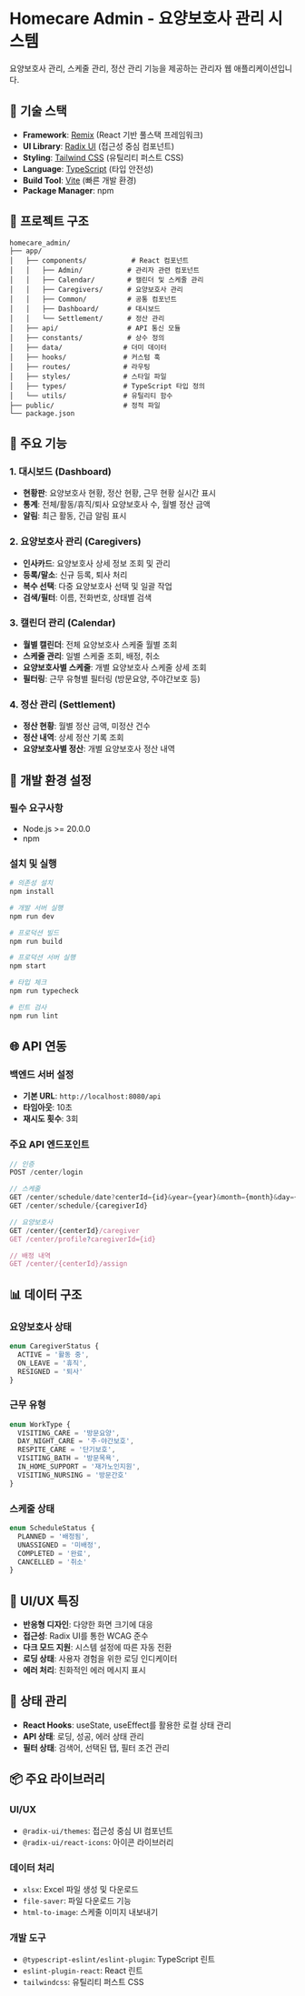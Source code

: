 # Homecare Admin - 요양보호사 관리 시스템

요양보호사 관리, 스케줄 관리, 정산 관리 기능을 제공하는 관리자 웹 애플리케이션입니다.

## 🚀 기술 스택

- **Framework**: [Remix](https://remix.run/) (React 기반 풀스택 프레임워크)
- **UI Library**: [Radix UI](https://www.radix-ui.com/) (접근성 중심 컴포넌트)
- **Styling**: [Tailwind CSS](https://tailwindcss.com/) (유틸리티 퍼스트 CSS)
- **Language**: [TypeScript](https://www.typescriptlang.org/) (타입 안전성)
- **Build Tool**: [Vite](https://vitejs.dev/) (빠른 개발 환경)
- **Package Manager**: npm

## 📁 프로젝트 구조

```
homecare_admin/
├── app/
│   ├── components/           # React 컴포넌트
│   │   ├── Admin/           # 관리자 관련 컴포넌트
│   │   ├── Calendar/        # 캘린더 및 스케줄 관리
│   │   ├── Caregivers/      # 요양보호사 관리
│   │   ├── Common/          # 공통 컴포넌트
│   │   ├── Dashboard/       # 대시보드
│   │   └── Settlement/      # 정산 관리
│   ├── api/                 # API 통신 모듈
│   ├── constants/           # 상수 정의
│   ├── data/               # 더미 데이터
│   ├── hooks/              # 커스텀 훅
│   ├── routes/             # 라우팅
│   ├── styles/             # 스타일 파일
│   ├── types/              # TypeScript 타입 정의
│   └── utils/              # 유틸리티 함수
├── public/                 # 정적 파일
└── package.json
```

## 🎯 주요 기능

### 1. 대시보드 (Dashboard)
- **현황판**: 요양보호사 현황, 정산 현황, 근무 현황 실시간 표시
- **통계**: 전체/활동/휴직/퇴사 요양보호사 수, 월별 정산 금액
- **알림**: 최근 활동, 긴급 알림 표시

### 2. 요양보호사 관리 (Caregivers)
- **인사카드**: 요양보호사 상세 정보 조회 및 관리
- **등록/말소**: 신규 등록, 퇴사 처리
- **복수 선택**: 다중 요양보호사 선택 및 일괄 작업
- **검색/필터**: 이름, 전화번호, 상태별 검색

### 3. 캘린더 관리 (Calendar)
- **월별 캘린더**: 전체 요양보호사 스케줄 월별 조회
- **스케줄 관리**: 일별 스케줄 조회, 배정, 취소
- **요양보호사별 스케줄**: 개별 요양보호사 스케줄 상세 조회
- **필터링**: 근무 유형별 필터링 (방문요양, 주야간보호 등)

### 4. 정산 관리 (Settlement)
- **정산 현황**: 월별 정산 금액, 미정산 건수
- **정산 내역**: 상세 정산 기록 조회
- **요양보호사별 정산**: 개별 요양보호사 정산 내역

## 🔧 개발 환경 설정

### 필수 요구사항
- Node.js >= 20.0.0
- npm

### 설치 및 실행

```bash
# 의존성 설치
npm install

# 개발 서버 실행
npm run dev

# 프로덕션 빌드
npm run build

# 프로덕션 서버 실행
npm start

# 타입 체크
npm run typecheck

# 린트 검사
npm run lint
```

## 🌐 API 연동

### 백엔드 서버 설정
- **기본 URL**: `http://localhost:8080/api`
- **타임아웃**: 10초
- **재시도 횟수**: 3회

### 주요 API 엔드포인트
```typescript
// 인증
POST /center/login

// 스케줄
GET /center/schedule/date?centerId={id}&year={year}&month={month}&day={day}
GET /center/schedule/{caregiverId}

// 요양보호사
GET /center/{centerId}/caregiver
GET /center/profile?caregiverId={id}

// 배정 내역
GET /center/{centerId}/assign
```

## 📊 데이터 구조

### 요양보호사 상태
```typescript
enum CaregiverStatus {
  ACTIVE = '활동 중',
  ON_LEAVE = '휴직',
  RESIGNED = '퇴사'
}
```

### 근무 유형
```typescript
enum WorkType {
  VISITING_CARE = '방문요양',
  DAY_NIGHT_CARE = '주·야간보호',
  RESPITE_CARE = '단기보호',
  VISITING_BATH = '방문목욕',
  IN_HOME_SUPPORT = '재가노인지원',
  VISITING_NURSING = '방문간호'
}
```

### 스케줄 상태
```typescript
enum ScheduleStatus {
  PLANNED = '배정됨',
  UNASSIGNED = '미배정',
  COMPLETED = '완료',
  CANCELLED = '취소'
}
```

## 🎨 UI/UX 특징

- **반응형 디자인**: 다양한 화면 크기에 대응
- **접근성**: Radix UI를 통한 WCAG 준수
- **다크 모드 지원**: 시스템 설정에 따른 자동 전환
- **로딩 상태**: 사용자 경험을 위한 로딩 인디케이터
- **에러 처리**: 친화적인 에러 메시지 표시

## 🔄 상태 관리

- **React Hooks**: useState, useEffect를 활용한 로컬 상태 관리
- **API 상태**: 로딩, 성공, 에러 상태 관리
- **필터 상태**: 검색어, 선택된 탭, 필터 조건 관리

## 📦 주요 라이브러리

### UI/UX
- `@radix-ui/themes`: 접근성 중심 UI 컴포넌트
- `@radix-ui/react-icons`: 아이콘 라이브러리

### 데이터 처리
- `xlsx`: Excel 파일 생성 및 다운로드
- `file-saver`: 파일 다운로드 기능
- `html-to-image`: 스케줄 이미지 내보내기

### 개발 도구
- `@typescript-eslint/eslint-plugin`: TypeScript 린트
- `eslint-plugin-react`: React 린트
- `tailwindcss`: 유틸리티 퍼스트 CSS
